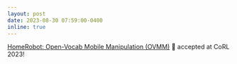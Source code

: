 ```yaml
---
layout: post
date: 2023-08-30 07:59:00-0400
inline: true
---
```

[HomeRobot: Open-Vocab Mobile Manipulation (OVMM)](https://aihabitat.org/challenge/2023_homerobot_ovmm/) 🤖 accepted at CoRL 2023!